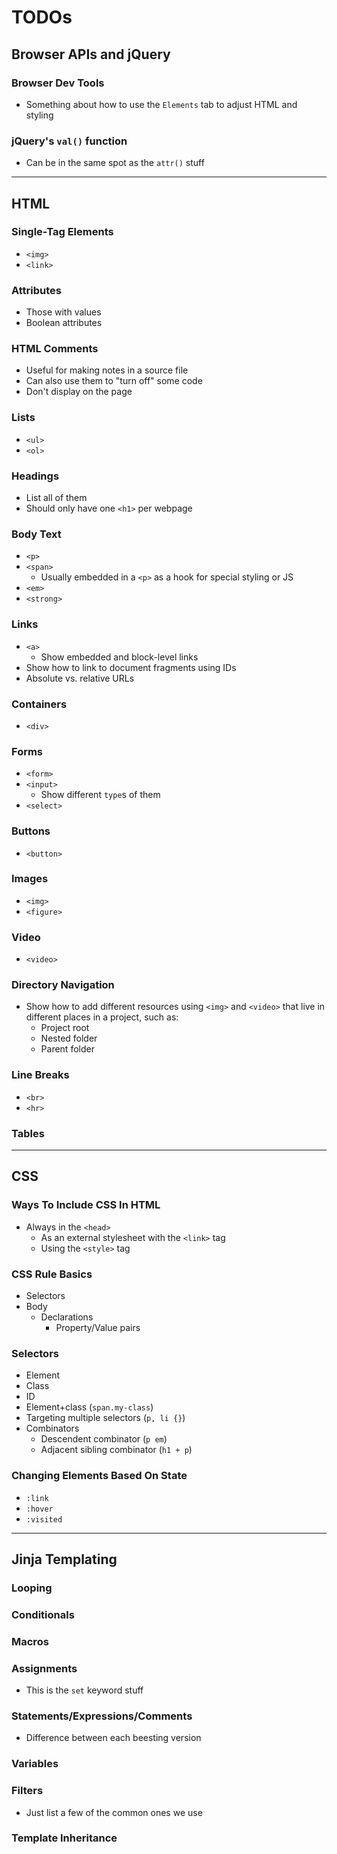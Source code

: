 # TODOs

## Browser APIs and jQuery

### Browser Dev Tools

-   Something about how to use the `Elements` tab to adjust HTML and styling

### jQuery's `val()` function
-   Can be in the same spot as the `attr()` stuff

<hr>

## HTML

### Single-Tag Elements

-   `<img>`
-   `<link>`

### Attributes

-   Those with values
-   Boolean attributes

### HTML Comments

-   Useful for making notes in a source file
-   Can also use them to "turn off" some code
-   Don't display on the page

### Lists

-   `<ul>`
-   `<ol>`

### Headings

-   List all of them
-   Should only have one `<h1>` per webpage

### Body Text

-   `<p>`
-   `<span>`
    -   Usually embedded in a `<p>` as a hook for special styling or JS
-   `<em>`
-   `<strong>`

### Links

-   `<a>`
    -   Show embedded and block-level links
-   Show how to link to document fragments using IDs
-   Absolute vs. relative URLs

### Containers

-   `<div>`

### Forms

-   `<form>`
-   `<input>`
    -   Show different `type`s of them
-   `<select>`

### Buttons

-   `<button>`

### Images

-   `<img>`
-   `<figure>`

### Video

-   `<video>`

### Directory Navigation

-   Show how to add different resources using `<img>` and `<video>` that live in different places in a project, such as:
    -   Project root
    -   Nested folder
    -   Parent folder

### Line Breaks

-   `<br>`
-   `<hr>`

### Tables

<hr>

## CSS

### Ways To Include CSS In HTML
- Always in the `<head>`
    - As an external stylesheet with the `<link>` tag
    - Using the `<style>` tag

  

### CSS Rule Basics
- Selectors
- Body
    - Declarations
        - Property/Value pairs
 

### Selectors
- Element
- Class
- ID
- Element+class (`span.my-class`)
- Targeting multiple selectors (`p, li {}`)
- Combinators
    - Descendent combinator (`p em`)
    - Adjacent sibling combinator (`h1 + p`)


### Changing Elements Based On State
- `:link`
- `:hover`
- `:visited`



<hr>

## Jinja Templating

### Looping

### Conditionals

### Macros

### Assignments

-   This is the `set` keyword stuff

### Statements/Expressions/Comments

-   Difference between each beesting version

### Variables

### Filters

-   Just list a few of the common ones we use

### Template Inheritance

